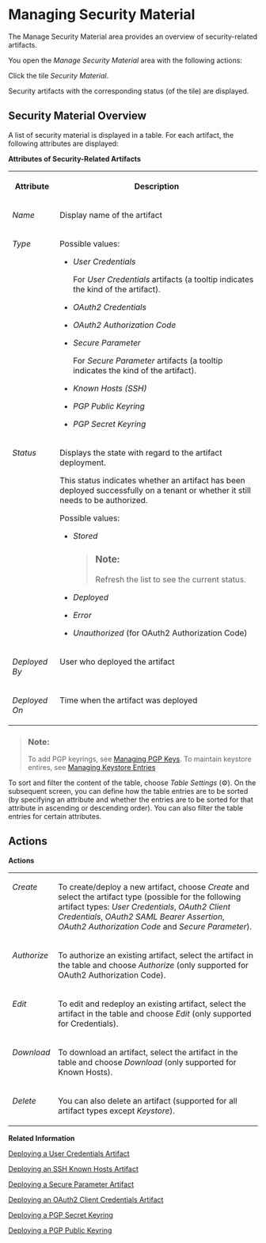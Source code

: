 <!-- loiob8ccb53b9ec44652b885476f02184a0f -->

<link rel="stylesheet" type="text/css" href="../css/sap-icons.css"/>

# Managing Security Material

The Manage Security Material area provides an overview of security-related artifacts.

You open the *Manage Security Material* area with the following actions:

Click the tile *Security Material*.

Security artifacts with the corresponding status \(of the tile\) are displayed.



## Security Material Overview

A list of security material is displayed in a table. For each artifact, the following attributes are displayed:

**Attributes of Security-Related Artifacts**


<table>
<tr>
<th valign="top">

Attribute



</th>
<th valign="top">

Description



</th>
</tr>
<tr>
<td valign="top">

 *Name* 



</td>
<td valign="top">

Display name of the artifact



</td>
</tr>
<tr>
<td valign="top">

 *Type* 



</td>
<td valign="top">

Possible values:

-   *User Credentials*

    For *User Credentials* artifacts \(a tooltip indicates the kind of the artifact\).

-   *OAuth2 Credentials*
-   *OAuth2 Authorization Code*

-   *Secure Parameter*

    For *Secure Parameter* artifacts \(a tooltip indicates the kind of the artifact\).

-   *Known Hosts \(SSH\)*

-   *PGP Public Keyring*

-   *PGP Secret Keyring*




</td>
</tr>
<tr>
<td valign="top">

 *Status* 



</td>
<td valign="top">

Displays the state with regard to the artifact deployment.

This status indicates whether an artifact has been deployed successfully on a tenant or whether it still needs to be authorized.

Possible values:

-   *Stored* 

    > ### Note:  
    > Refresh the list to see the current status.

-   *Deployed* 

-   *Error*

-   *Unauthorized* \(for OAuth2 Authorization Code\)




</td>
</tr>
<tr>
<td valign="top">

 *Deployed By* 



</td>
<td valign="top">

User who deployed the artifact



</td>
</tr>
<tr>
<td valign="top">

 *Deployed On* 



</td>
<td valign="top">

Time when the artifact was deployed



</td>
</tr>
</table>

> ### Note:  
> To add PGP keyrings, see [Managing PGP Keys](managing-pgp-keys-cd478a7.md). To maintain keystore entires, see [Managing Keystore Entries](managing-keystore-entries-2dc8942.md)

To sort and filter the content of the table, choose *Table Settings* \(:gear:\). On the subsequent screen, you can define how the table entries are to be sorted \(by specifying an attribute and whether the entries are to be sorted for that attribute in ascending or descending order\). You can also filter the table entries for certain attributes.



## Actions

**Actions**


<table>
<tr>
<td valign="top">

*Create*



</td>
<td valign="top">

To create/deploy a new artifact, choose *Create* and select the artifact type \(possible for the following artifact types: *User Credentials*, *OAuth2 Client Credentials*, *OAuth2 SAML Bearer Assertion*, *OAuth2 Authorization Code* and *Secure Parameter*\).



</td>
</tr>
<tr>
<td valign="top">

*Authorize*



</td>
<td valign="top">

To authorize an existing artifact, select the artifact in the table and choose *Authorize* \(only supported for OAuth2 Authorization Code\).



</td>
</tr>
<tr>
<td valign="top">

*Edit*



</td>
<td valign="top">

To edit and redeploy an existing artifact, select the artifact in the table and choose *Edit* \(only supported for Credentials\).



</td>
</tr>
<tr>
<td valign="top">

*Download*



</td>
<td valign="top">

To download an artifact, select the artifact in the table and choose *Download* \(only supported for Known Hosts\).



</td>
</tr>
<tr>
<td valign="top">

*Delete*



</td>
<td valign="top">

You can also delete an artifact \(supported for all artifact types except *Keystore*\).



</td>
</tr>
</table>

**Related Information**  


[Deploying a User Credentials Artifact](deploying-a-user-credentials-artifact-6912d63.md "To set up a connection using basic authentication or username token authentication, you have to specify the required attributes (for example, user name and password).")

[Deploying an SSH Known Hosts Artifact](deploying-an-ssh-known-hosts-artifact-46da324.md "This artifact type specifies the known hosts file used when configuring secure connectivity based on SSH File Transfer Protocol (SFTP).")

[Deploying a Secure Parameter Artifact](deploying-a-secure-parameter-artifact-4641d6c.md "Use the secure parameter artifact to deploy confidential data, for example, for custom adapters.")

[Deploying an OAuth2 Client Credentials Artifact](deploying-an-oauth2-client-credentials-artifact-801b106.md "Many web servers use OAuth 2.0 for authorization purposes. If you want to connect to a system that uses OAuth 2.0 authentication, you need to deploy an OAuth2 Credentials artifact using the following procedure.")

[Deploying a PGP Secret Keyring](deploying-a-pgp-secret-keyring-9d8e1a9.md "This artifact contains the PGP Secret Keys for the usage of Open Pretty Good Privacy (PGP). The private key enables the tenant to decrypt or sign messages.")

[Deploying a PGP Public Keyring](deploying-a-pgp-public-keyring-7f04458.md "This artifact contains the public key that enables the tenant to encrypt or verify messages using the Pretty Good Privacy (PGP) standard.")

